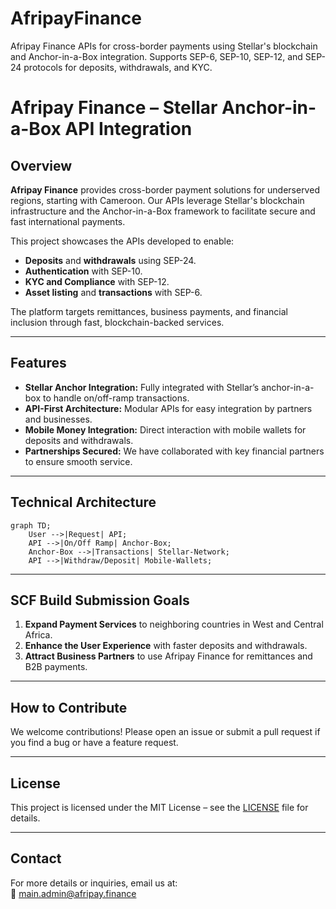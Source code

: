# AfripayFinance
Afripay Finance APIs for cross-border payments using Stellar's blockchain and Anchor-in-a-Box integration. Supports SEP-6, SEP-10, SEP-12, and SEP-24 protocols for deposits, withdrawals, and KYC.


# Afripay Finance – Stellar Anchor-in-a-Box API Integration

## **Overview**  
**Afripay Finance** provides cross-border payment solutions for underserved regions, starting with Cameroon. Our APIs leverage Stellar's blockchain infrastructure and the Anchor-in-a-Box framework to facilitate secure and fast international payments.

This project showcases the APIs developed to enable:
- **Deposits** and **withdrawals** using SEP-24.
- **Authentication** with SEP-10.
- **KYC and Compliance** with SEP-12.
- **Asset listing** and **transactions** with SEP-6.

The platform targets remittances, business payments, and financial inclusion through fast, blockchain-backed services.

---

## **Features**
- **Stellar Anchor Integration:** Fully integrated with Stellar’s anchor-in-a-box to handle on/off-ramp transactions.
- **API-First Architecture:** Modular APIs for easy integration by partners and businesses.
- **Mobile Money Integration:** Direct interaction with mobile wallets for deposits and withdrawals.
- **Partnerships Secured:** We have collaborated with key financial partners to ensure smooth service.


---

## **Technical Architecture**

```mermaid
graph TD;
    User -->|Request| API;
    API -->|On/Off Ramp| Anchor-Box;
    Anchor-Box -->|Transactions| Stellar-Network;
    API -->|Withdraw/Deposit| Mobile-Wallets;
```

---

## **SCF Build Submission Goals**  
1. **Expand Payment Services** to neighboring countries in West and Central Africa.  
2. **Enhance the User Experience** with faster deposits and withdrawals.  
3. **Attract Business Partners** to use Afripay Finance for remittances and B2B payments.  

---

## **How to Contribute**
We welcome contributions! Please open an issue or submit a pull request if you find a bug or have a feature request.

---

## **License**
This project is licensed under the MIT License – see the [LICENSE](LICENSE) file for details.

---

## **Contact**
For more details or inquiries, email us at:  
📧 main.admin@afripay.finance

